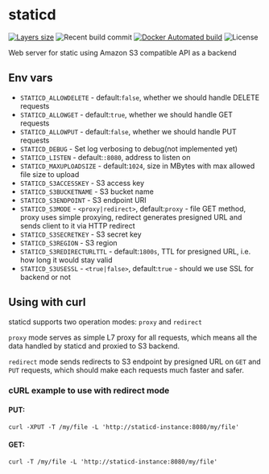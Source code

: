 # staticd

[![Layers size](https://images.microbadger.com/badges/image/teran/staticd.svg)](https://hub.docker.com/r/teran/staticd/)
![Recent build commit](https://images.microbadger.com/badges/commit/teran/staticd.svg)
[![Docker Automated build](https://img.shields.io/docker/automated/teran/staticd.svg)](https://hub.docker.com/r/teran/staticd/)
![License](https://img.shields.io/github/license/teran/staticd.svg)

Web server for static using Amazon S3 compatible API as a backend

## Env vars

 * `STATICD_ALLOWDELETE` - default:`false`, whether we should handle DELETE requests
 * `STATICD_ALLOWGET` - default:`true`, whether we should handle GET requests
 * `STATICD_ALLOWPUT` - default:`false`, whether we should handle PUT requests
 * `STATICD_DEBUG` - Set log verbosing to debug(not implemented yet)
 * `STATICD_LISTEN` - default:`:8080`, address to listen on
 * `STATICD_MAXUPLOADSIZE` - default:`1024`, size in MBytes with max allowed file size to upload
 * `STATICD_S3ACCESSKEY` - S3 access key
 * `STATICD_S3BUCKETNAME` - S3 bucket name
 * `STATICD_S3ENDPOINT` - S3 endpoint URI
 * `STATICD_S3MODE` - `<proxy|redirect>`, default:`proxy` - file GET method, proxy uses simple proxying, redirect generates presigned URL and sends client to it via HTTP redirect
 * `STATICD_S3SECRETKEY` - S3 secret key
 * `STATICD_S3REGION` - S3 region
 * `STATICD_S3REDIRECTURLTTL` - default:`1800s`, TTL for presigned URL, i.e. how long it would stay valid
 * `STATICD_S3USESSL` - `<true|false>`, default:`true` - should we use SSL for backend or not

## Using with curl

staticd supports two operation modes: `proxy` and `redirect`

`proxy` mode serves as simple L7 proxy for all requests, which means all the data handled by staticd
and proxied to S3 backend.

`redirect` mode sends redirects to S3 endpoint by presigned URL on `GET` and `PUT` requests, which should make each requests
much faster and safer.

### cURL example to use with redirect mode

#### PUT:
```
curl -XPUT -T /my/file -L 'http://staticd-instance:8080/my/file'
```

#### GET:
```
curl -T /my/file -L 'http://staticd-instance:8080/my/file'
```
